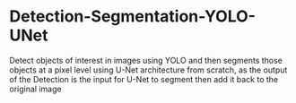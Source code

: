 # Detection-Segmentation-YOLO-UNet
Detect objects of interest in images using YOLO and then segments those objects at a pixel level using U-Net architecture from scratch, as the output of the Detection is the input for U-Net to segment then add it back to the original image
